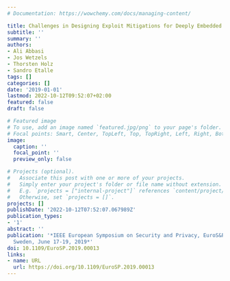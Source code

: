 ```yaml
---
# Documentation: https://wowchemy.com/docs/managing-content/

title: Challenges in Designing Exploit Mitigations for Deeply Embedded Systems
subtitle: ''
summary: ''
authors:
- Ali Abbasi
- Jos Wetzels
- Thorsten Holz
- Sandro Etalle
tags: []
categories: []
date: '2019-01-01'
lastmod: 2022-10-12T09:52:07+02:00
featured: false
draft: false

# Featured image
# To use, add an image named `featured.jpg/png` to your page's folder.
# Focal points: Smart, Center, TopLeft, Top, TopRight, Left, Right, BottomLeft, Bottom, BottomRight.
image:
  caption: ''
  focal_point: ''
  preview_only: false

# Projects (optional).
#   Associate this post with one or more of your projects.
#   Simply enter your project's folder or file name without extension.
#   E.g. `projects = ["internal-project"]` references `content/project/deep-learning/index.md`.
#   Otherwise, set `projects = []`.
projects: []
publishDate: '2022-10-12T07:52:07.067989Z'
publication_types:
- '1'
abstract: ''
publication: '*IEEE European Symposium on Security and Privacy, EuroS&P 2019, Stockholm,
  Sweden, June 17-19, 2019*'
doi: 10.1109/EuroSP.2019.00013
links:
- name: URL
  url: https://doi.org/10.1109/EuroSP.2019.00013
---
```

